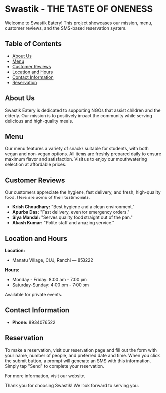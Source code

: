 # Swastik - THE TASTE OF ONENESS

Welcome to Swastik Eatery! This project showcases our mission, menu, customer reviews, and the SMS-based reservation system.

## Table of Contents

- [About Us](#about-us)
- [Menu](#menu)
- [Customer Reviews](#customer-reviews)
- [Location and Hours](#location-and-hours)
- [Contact Information](#contact-information)
- [Reservation](#reservation)

## About Us

Swastik Eatery is dedicated to supporting NGOs that assist children and the elderly. Our mission is to positively impact the community while serving delicious and high-quality meals.

## Menu

Our menu features a variety of snacks suitable for students, with both vegan and non-vegan options. All items are freshly prepared daily to ensure maximum flavor and satisfaction. Visit us to enjoy our mouthwatering selection at affordable prices.

## Customer Reviews

Our customers appreciate the hygiene, fast delivery, and fresh, high-quality food. Here are some of their testimonials:

- **Krish Choudhary:** "Best hygiene and a clean environment."
- **Apurba Das:** "Fast delivery, even for emergency orders."
- **Siya Mandal:** "Serves quality food straight out of the pan."
- **Akash Kumar:** "Polite staff and amazing service."

## Location and Hours

**Location:**
- Manatu Village, CUJ, Ranchi — 853222

**Hours:**
- Monday - Friday: 8:00 am - 7:00 pm
- Saturday-Sunday: 4:00 pm - 7:00 pm

Available for private events.

## Contact Information

- **Phone:** 8934076522

## Reservation
To make a reservation, visit our reservation page and fill out the form with your name, number of people, and preferred date and time. When you click the submit button, a prompt will generate an SMS with this information. Simply tap "Send" to complete your reservation.

For more information, visit our website.

Thank you for choosing Swastik! We look forward to serving you.
